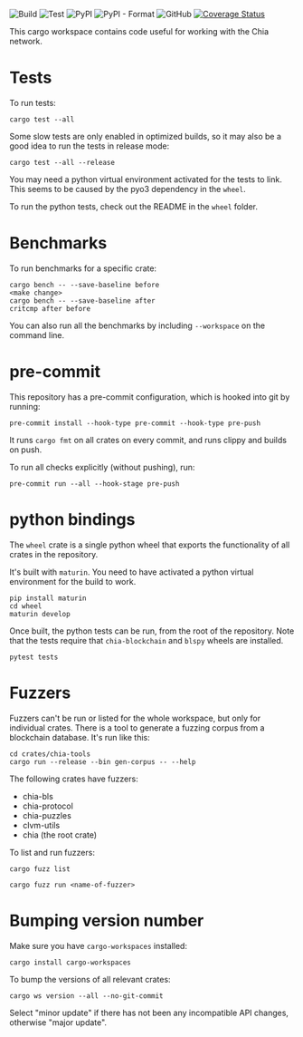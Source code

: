 ![Build](https://github.com/Chia-Network/chia_rs/actions/workflows/build-crate-and-npm.yml/badge.svg)
![Test](https://github.com/Chia-Network/chia_rs/actions/workflows/build-test.yml/badge.svg)
![PyPI](https://img.shields.io/pypi/v/chia_rs?logo=pypi)
![PyPI - Format](https://img.shields.io/pypi/format/chia_rs?logo=pypi)
![GitHub](https://img.shields.io/github/license/Chia-Network/chia_rs?logo=Github)
[![Coverage Status](https://coveralls.io/repos/github/Chia-Network/chia_rs/badge.svg?branch=main)](https://coveralls.io/github/Chia-Network/chia_rs?branch=main)

This cargo workspace contains code useful for working with the Chia network.

# Tests

To run tests:

```
cargo test --all
```

Some slow tests are only enabled in optimized builds, so it may also be a good
idea to run the tests in release mode:

```
cargo test --all --release
```

You may need a python virtual environment activated for the tests to link.
This seems to be caused by the pyo3 dependency in the `wheel`.

To run the python tests, check out the README in the `wheel` folder.

# Benchmarks

To run benchmarks for a specific crate:

```
cargo bench -- --save-baseline before
<make change>
cargo bench -- --save-baseline after
critcmp after before
```

You can also run all the benchmarks by including `--workspace` on the command
line.

# pre-commit

This repository has a pre-commit configuration, which is hooked into git by
running:

```
pre-commit install --hook-type pre-commit --hook-type pre-push
```

It runs `cargo fmt` on all crates on every commit, and runs clippy and builds on
push.

To run all checks explicitly (without pushing), run:

```
pre-commit run --all --hook-stage pre-push
```

# python bindings

The `wheel` crate is a single python wheel that exports the functionality of
all crates in the repository.

It's built with `maturin`. You need to have activated a python virtual
environment for the build to work.

```
pip install maturin
cd wheel
maturin develop
```

Once built, the python tests can be run, from the root of the repository. Note
that the tests require that `chia-blockchain` and `blspy` wheels are installed.

```
pytest tests
```

# Fuzzers

Fuzzers can't be run or listed for the whole workspace, but only for individual
crates. There is a tool to generate a fuzzing corpus from a blockchain database.
It's run like this:

```
cd crates/chia-tools
cargo run --release --bin gen-corpus -- --help
```

The following crates have fuzzers:

* chia-bls
* chia-protocol
* chia-puzzles
* clvm-utils
* chia (the root crate)

To list and run fuzzers:

```
cargo fuzz list
```

```
cargo fuzz run <name-of-fuzzer>
```

# Bumping version number

Make sure you have `cargo-workspaces` installed:

```
cargo install cargo-workspaces
```

To bump the versions of all relevant crates:

```
cargo ws version --all --no-git-commit
```

Select "minor update" if there has not been any incompatible API changes,
otherwise "major update".
